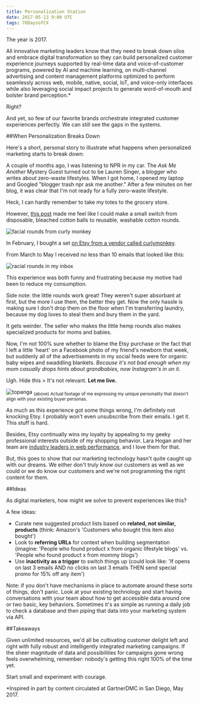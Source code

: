 ```yaml
---
title: Personalization Station
date: 2017-05-13 9:00 UTC
tags: 76DaysofCX
---
```


The year is 2017.

All innovative marketing leaders know that they need to break down silos and embrace digital transformation so they can build personalized customer experience journeys supported by real-time data and voice-of-customer programs, powered by AI and machine learning, on multi-channel advertising and content management platforms optimized to perform seamlessly across web, mobile, native, social, IoT, and voice-only interfaces while also leveraging social impact projects to generate word-of-mouth and bolster brand perception.*

Right?

And yet, so few of our favorite brands orchestrate integrated customer experiences perfectly. We can still see the gaps in the systems.

##When Personalization Breaks Down

Here's a short, personal story to illustrate what happens when personalized marketing starts to break down:

A couple of months ago, I was listening to NPR in my car. The _Ask Me Another_ Mystery Guest turned out to be Lauren Singer, a blogger who writes about zero-waste lifestyles. When I got home, I opened my laptop and Googled "blogger trash npr ask me another." After a few minutes on her blog, it was clear that I'm not ready for a fully zero-waste lifestyle. 

Heck, I can hardly remember to take my totes to the grocery store.

However, [this post](http://www.trashisfortossers.com/2013/08/zero-waste-alternatives-ultimate-list.html) made me feel like I could make a small switch from disposable, bleached cotton balls to reusable, washable cotton rounds.

![facial rounds from curly monkey](/img/foryourface.png)

In February, I bought a set [on Etsy from a vendor called curlymonkey](https://www.etsy.com/listing/96681070/12-reusable-facial-cosmetic-rounds?ref=shop_home_feat_2). 

From March to May I received no less than 10 emails that looked like this:

![racial rounds in my inbox](/img/etsyEmailCotton.png)

This experience was both funny and frustrating because my motive had been to reduce my consumption.

<p class="aside">
Side note: the little rounds work great! They weren't super absorbant at first, but the more I use them, the better they get. Now the only hassle is making sure I don't drop them on the floor when I'm transferring laundry, because my dog loves to steal them and bury them in the yard.
</p>

It gets weirder. The seller who makes the little hemp rounds also makes specialized products for moms and babies.

Now, I'm not 100% sure whether to blame the Etsy purchase or the fact that I left a little 'heart' on a Facebook photo of my friend's newborn that week, but suddenly all of the advertisements in my social feeds were for organic baby wipes and swaddling blankets. _Because it's not bad enough when my mom casually drops hints about grandbabies, now Instagram's in on it._ 

Ugh. Hide this > It's not relevant. **Let me live.**

![topanga](/img/topangaUnique.gif)
<sub>(above) Actual footage of me expressing my unique personality that doesn't align with your existing buyer personas.</sub>


As much as this experience got some things wrong, I'm definitely not knocking Etsy. I probably won't even unsubscribe from their emails. I get it. This stuff is hard.

Besides, Etsy continually wins my loyalty by appealing to my geeky professional interests outside of my shopping behavior. Lara Hogan and her team are [industry leaders in web performance](https://speakerdeck.com/lara/empathy-and-web-performance), and I love them for that. 

But, this goes to show that our marketing technology hasn't quite caught up with our dreams. We either don't truly know our customers as well as we could or we do know our customers and we're not programming the right content for them.

##Ideas

As digital marketers, how might we solve to prevent experiences like this?

A few ideas:

* Curate new suggested product lists based on **related, not similar, products** (think: Amazon's 'Customers who bought this item also bought')
* Look to **referring URLs** for context when building segmentation (imagine: 'People who found product x from organic lifestyle blogs' vs. 'People who found product x from mommy blogs')
* Use **inactivity as a trigger** to switch things up (could look like: 'If opens on last 3 emails AND no clicks on last 3 emails THEN send special promo for 15% off any item')

Note: if you don't have mechanisms in place to automate around these sorts of things, don't panic. Look at your existing technology and start having conversations with your team about how to get accessible data around one or two basic, key behaviors. Sometimes it's as simple as running a daily job to check a database and then piping that data into your marketing system via API. 

##Takeaways

Given unlimited resources, we'd all be cultivating customer delight left and right with fully robust and intelligently integrated marketing campaigns. If the sheer magnitude of data and possibilities for campaigns gone wrong feels overwhelming, remember: nobody's getting this right 100% of the time yet.

Start small and experiment with courage.

*Inspired in part by content circulated at GartnerDMC in San Diego, May 2017.